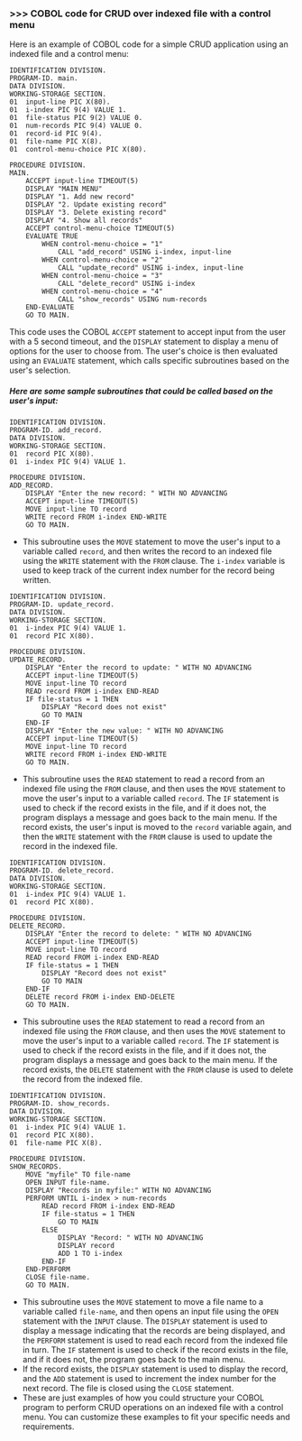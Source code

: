 ### >>> COBOL code for CRUD over indexed file with a control menu

Here is an example of COBOL code for a simple CRUD application using an indexed file and a control menu:

```cobol
IDENTIFICATION DIVISION.
PROGRAM-ID. main.
DATA DIVISION.
WORKING-STORAGE SECTION.
01  input-line PIC X(80).
01  i-index PIC 9(4) VALUE 1.
01  file-status PIC 9(2) VALUE 0.
01  num-records PIC 9(4) VALUE 0.
01  record-id PIC 9(4).
01  file-name PIC X(8).
01  control-menu-choice PIC X(80).

PROCEDURE DIVISION.
MAIN.
    ACCEPT input-line TIMEOUT(5)
    DISPLAY "MAIN MENU"
    DISPLAY "1. Add new record"
    DISPLAY "2. Update existing record"
    DISPLAY "3. Delete existing record"
    DISPLAY "4. Show all records"
    ACCEPT control-menu-choice TIMEOUT(5)
    EVALUATE TRUE
        WHEN control-menu-choice = "1"
            CALL "add_record" USING i-index, input-line
        WHEN control-menu-choice = "2"
            CALL "update_record" USING i-index, input-line
        WHEN control-menu-choice = "3"
            CALL "delete_record" USING i-index
        WHEN control-menu-choice = "4"
            CALL "show_records" USING num-records
    END-EVALUATE
    GO TO MAIN.
```
This code uses the COBOL `ACCEPT` statement to accept input from the user with a 5 second timeout, and the `DISPLAY` statement to display a menu of options for the 
user to choose from. The user's choice is then evaluated using an `EVALUATE` statement, which calls specific subroutines based on the user's selection.

##### Here are some sample subroutines that could be called based on the user's input:
```cobol
IDENTIFICATION DIVISION.
PROGRAM-ID. add_record.
DATA DIVISION.
WORKING-STORAGE SECTION.
01  record PIC X(80).
01  i-index PIC 9(4) VALUE 1.

PROCEDURE DIVISION.
ADD_RECORD.
    DISPLAY "Enter the new record: " WITH NO ADVANCING
    ACCEPT input-line TIMEOUT(5)
    MOVE input-line TO record
    WRITE record FROM i-index END-WRITE
    GO TO MAIN.
```
* This subroutine uses the `MOVE` statement to move the user's input to a variable called `record`, and then writes the record to an indexed file using the `WRITE` statement with the `FROM` clause. The `i-index` variable is used to keep track of the current index number for the record being written.

```cobol
IDENTIFICATION DIVISION.
PROGRAM-ID. update_record.
DATA DIVISION.
WORKING-STORAGE SECTION.
01  i-index PIC 9(4) VALUE 1.
01  record PIC X(80).

PROCEDURE DIVISION.
UPDATE_RECORD.
    DISPLAY "Enter the record to update: " WITH NO ADVANCING
    ACCEPT input-line TIMEOUT(5)
    MOVE input-line TO record
    READ record FROM i-index END-READ
    IF file-status = 1 THEN
        DISPLAY "Record does not exist"
        GO TO MAIN
    END-IF
    DISPLAY "Enter the new value: " WITH NO ADVANCING
    ACCEPT input-line TIMEOUT(5)
    MOVE input-line TO record
    WRITE record FROM i-index END-WRITE
    GO TO MAIN.
```

* This subroutine uses the `READ` statement to read a record from an indexed file using the `FROM` clause, and then uses the `MOVE` statement to move the user's input to a variable called `record`. The `IF` statement is used to check if the record exists in the file, and if it does not, the program displays a message and goes back to the main menu. If the record exists, the user's input is moved to the `record` variable again, and then the `WRITE` statement with the `FROM` clause is used to update the record in the indexed file.

```cobol
IDENTIFICATION DIVISION.
PROGRAM-ID. delete_record.
DATA DIVISION.
WORKING-STORAGE SECTION.
01  i-index PIC 9(4) VALUE 1.
01  record PIC X(80).

PROCEDURE DIVISION.
DELETE_RECORD.
    DISPLAY "Enter the record to delete: " WITH NO ADVANCING
    ACCEPT input-line TIMEOUT(5)
    MOVE input-line TO record
    READ record FROM i-index END-READ
    IF file-status = 1 THEN
        DISPLAY "Record does not exist"
        GO TO MAIN
    END-IF
    DELETE record FROM i-index END-DELETE
    GO TO MAIN.
```
* This subroutine uses the `READ` statement to read a record from an indexed file using the `FROM` clause, and then uses the `MOVE` statement to move the user's input to a variable called `record`. The `IF` statement is used to check if the record exists in the file, and if it does not, the program displays a message and goes back to the main menu. If the record exists, the `DELETE` statement with the `FROM` clause is used to delete the record from the indexed file.

```cobol
IDENTIFICATION DIVISION.
PROGRAM-ID. show_records.
DATA DIVISION.
WORKING-STORAGE SECTION.
01  i-index PIC 9(4) VALUE 1.
01  record PIC X(80).
01  file-name PIC X(8).

PROCEDURE DIVISION.
SHOW_RECORDS.
    MOVE "myfile" TO file-name
    OPEN INPUT file-name.
    DISPLAY "Records in myfile:" WITH NO ADVANCING
    PERFORM UNTIL i-index > num-records
        READ record FROM i-index END-READ
        IF file-status = 1 THEN
            GO TO MAIN
        ELSE
            DISPLAY "Record: " WITH NO ADVANCING
            DISPLAY record
            ADD 1 TO i-index
        END-IF
    END-PERFORM
    CLOSE file-name.
    GO TO MAIN.
```

* This subroutine uses the `MOVE` statement to move a file name to a variable called `file-name`, and then opens an input file using the `OPEN` statement with the `INPUT` clause. The `DISPLAY` statement is used to display a message indicating that the records are being displayed, and the `PERFORM` statement is used to read each record from the indexed file in turn. The `IF` statement is used to check if the record exists in the file, and if it does not, the program goes back to the main menu. 
* If the record exists, the `DISPLAY` statement is used to display the record, and the `ADD` statement is used to increment the index number for the next record. The file is closed using the `CLOSE` statement.
* These are just examples of how you could structure your COBOL program to perform CRUD operations on an indexed file with a control menu. You can customize these 
examples to fit your specific needs and requirements.

